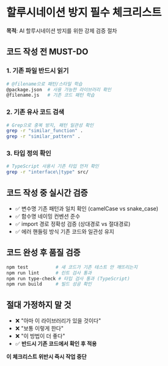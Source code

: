 # 할루시네이션 방지 필수 체크리스트

**목적**: AI 할루시네이션 방지를 위한 강제 검증 절차

## 코드 작성 전 MUST-DO

### 1. 기존 파일 반드시 읽기
```bash
# @filename으로 패턴/스타일 학습
@package.json  # 사용 가능한 라이브러리 확인
@filename.js   # 기존 코드 패턴 학습
```

### 2. 기존 유사 코드 검색
```bash
# Grep으로 중복 방지, 패턴 일관성 확인
grep -r "similar_function" .
grep -r "similar_pattern" .
```

### 3. 타입 정의 확인
```bash
# TypeScript 사용시 기존 타입 먼저 확인
grep -r "interface\|type" src/
```

## 코드 작성 중 실시간 검증

- ✅ 변수명 기존 패턴과 일치 확인 (camelCase vs snake_case)
- ✅ 함수명 네이밍 컨벤션 준수
- ✅ import 경로 정확성 검증 (상대경로 vs 절대경로)
- ✅ 에러 핸들링 방식 기존 코드와 일관성 유지

## 코드 완성 후 품질 검증

```bash
npm test          # 새 코드가 기존 테스트 안 깨뜨리는지
npm run lint      # 린트 검사 통과
npm run type-check # 타입 검사 통과 (TypeScript)
npm run build     # 빌드 성공 확인
```

## 절대 가정하지 말 것

- ❌ "아마 이 라이브러리가 있을 것이다"
- ❌ "보통 이렇게 한다"  
- ❌ "이 방법이 더 좋다"
- ✅ **반드시 기존 코드에서 확인 후 적용**

**이 체크리스트 위반시 즉시 작업 중단**